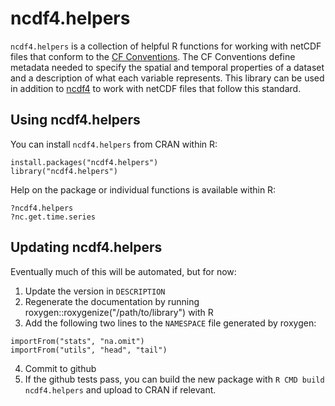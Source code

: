 # ncdf4.helpers

`ncdf4.helpers` is a collection of helpful R functions for working with netCDF files that conform to the [CF Conventions](https://cfconventions.org/index.html). The CF Conventions define metadata needed to specify the spatial and temporal properties of a dataset and a description of what each variable represents. This library can be used in addition to [ncdf4](https://cran.r-project.org/web/packages/ncdf4/index.html) to work with netCDF files that follow this standard.

## Using ncdf4.helpers

You can install `ncdf4.helpers` from CRAN within R:

```
install.packages("ncdf4.helpers")
library("ncdf4.helpers")
```

Help on the package or individual functions is available within R:

```
?ncdf4.helpers
?nc.get.time.series
```

## Updating ncdf4.helpers

Eventually much of this will be automated, but for now:

1. Update the version in `DESCRIPTION`
2. Regenerate the documentation by running roxygen::roxygenize("/path/to/library") with R
3. Add the following two lines to the `NAMESPACE` file generated by roxygen:
```
importFrom("stats", "na.omit")
importFrom("utils", "head", "tail")
```
4. Commit to github
5. If the github tests pass, you can build the new package with `R CMD build ncdf4.helpers` and upload to CRAN if relevant.